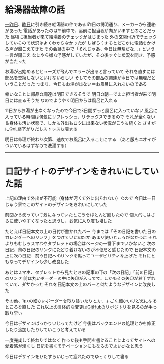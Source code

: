 # 給湯器故障の話
[一昨日](/2017/02/11)、[昨日](/2017/02/12)に引き続き給湯器の件である
昨日の説明通り、メーカーから連絡があった
電話があったのは午前中で、昼前に担当者が向かいますとのことだった
昼頃に担当者が来て給湯器のチェックがはじまった
外の玄関付近でチェックしているので状況はよくわからなかったが
しばらくするとどこかに電話をかける声が聞こえてきた
その会話の中で「それじゃあ、今日は無理だな…」という一言が聞こえ
なにやら嫌な予感がしていたが、その後すぐに状況を聞き、予感が当たった

お湯が出始めるとヒューズが飛んでエラーが出ると言っていて
それを直すには部品を交換しないといけないらしい
そしてその部品の調達が今日では無理だということだった
つまり、今日もお湯が出ない＝お風呂に入れないのである

幸いなことに部品の調達は明日できるそうで
明日の朝一でまた担当者が来て明日には直るそうだ
なのでようやく明日からは風呂に入れる

11日からお湯が出なくなったので今日で3日間ずっと風呂に入っていない
風呂に入っている時間は何気にリフレッシュ、リラックスできるので
それが全くない＆身体も汚い状態で、しかも外出もロクに出来ない状況がこうも続くと
さすがにQoL爆下がりだしストレスも溜まる

明日は修理が終わり次第、速攻でお風呂に入ることにする
（あと服もニオイがついているはずなので洗濯する）

***

# 日記サイトのデザインをきれいにしていた話
上記の理由で外出が不可能（身体が汚くて外に出られない）なので
今日は一日じゅう家でこのサイトのデザインをきれいにしていた

前回から使っていて気になっていたところをほとんど直したので
個人的にはさらに使いやすくなったと思うし、お気に入り度も増した

たとえば日記本文の上の日付が書かれたバー
今までは「その日記を書いた日のカレンダーへのリンク」をつけていたのだが
あまり使いどころがなかった
それよりもむしろスマホやタブレットの場合はページの一番下までいかないと
次の日記、前の日記のリンクにたどり着けないのが不便だと感じたので
日記本文の上に次の日記、前の日記へのリンクを貼ってユーザビリティを上げた
それにともなってデザインも少し改良した

あとはスマホ、タブレットから見たときの記事の下の「次の日記」「前の日記」のリンク
前は丸いボーダーの中に矢印が入ってて、しかもその矢印が若干ずれていて、ダサかった
それを日記本文の上のバーと似たようなデザインに改良した

その他、1pxの細かいボーダーを取り除いたりとか、すごく細かいけど気になるところを直した
これ以上の具体的な変更は[GitHubのリポジトリ](https://github.com/noraworld/diary.noraworld.jp)を見るのが手っ取り早い

今日はデザインばっかりいじってたけど
今後はバックエンドの処理とかを修正したり追加したりしていこうと考えている

一度完成して終わりではなく
作った後も手間を書けることによってサイトへの愛着感が湧くし
日記を書くモチベーションにもなるのでよいかなと思う

今日はデザインをひたすらいじって疲れたのでゆっくりして寝る
